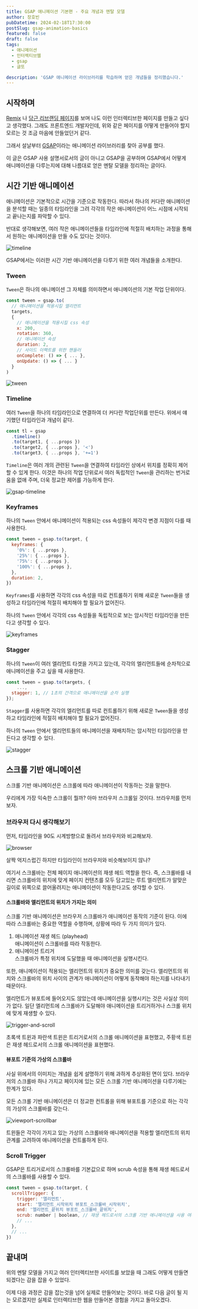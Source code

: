 ```yaml
---
title: GSAP 애니메이션 기본편 - 주요 개념과 멘탈 모델
author: 장호빈
pubDatetime: 2024-02-18T17:30:00
postSlug: gsap-animation-basics
featured: false
draft: false
tags:
  - 애니메이션
  - 인터렉티브웹
  - gsap
  - 글또

description: 'GSAP 애니메이션 라이브러리를 학습하며 얻은 개념들을 정리했습니다.'
---
```


## 시작하며

[Remix](https://remix.run/) 나 [당근 리브랜딩 페이지](https://brandnew.daangn.com/)를 보며 나도 이런 인터렉티브한 페이지를 만들고 싶다고 생각했다. 그래도 프론트엔드 개발자인데, 위와 같은 페이지를 어떻게 만들어야 할지 모르는 것 조금 마음에 안들었던거 같다.

그래서 설날부터 [GSAP](https://gsap.com/)이라는 애니메이션 라이브러리를 찾아 공부를 했다.

이 글은 GSAP 사용 설명서로서의 글이 아니고 GSAP을 공부하며 GSAP에서 어떻게 애니메이션을 다루는지에 대해 나름대로 얻은 멘탈 모델을 정리하는 글이다.

## 시간 기반 애니메이션

애니메이션은 기본적으로 시간을 기준으로 작동한다. 따라서 하나의 커다란 애니메이션을 분석할 때는 일종의 타임라인을 그려 각각의 작은 애니메이션이 어느 시점에 시작되고 끝나는지를 파악할 수 있다.

반대로 생각해보면, 여러 작은 애니메이션들을 타임라인에 적절히 배치하는 과정을 통해서 원하는 애니메이션을 만들 수도 있다는 것이다.

![timeline](./images/timeline.png)

GSAP에서는 이러한 시간 기반 애니메이션을 다루기 위한 여러 개념들을 소개한다.

### Tween

`Tween`은 하나의 애니메이션 그 자체를 의미하면서 애니메이션의 기본 작업 단위이다.

```js
const tween = gsap.to(
  // 애니메이션을 적용시킬 엘리먼트
  targets,
  {
    // 애니메이션을 적용시킬 css 속성
    x: 200,
    rotation: 360,
    // 애니메이션 속성
    duration: 2,
    // 사이드 이팩트를 위한 핸들러
    onComplete: () => { ... },
    onUpdate: () => { ... }
  }
)
```

![tween](./images/tween.png)

### Timeline

여러 `Tween`을 하나의 타임라인으로 연결하여 더 커다란 작업단위를 만든다. 위에서 얘기했던 타임라인과 개념이 같다.

```js
const tl = gsap
  .timeline()
  .to(target1, { ...props })
  .to(target2, { ...props }, '<')
  .to(target3, { ...props }, '+=1')
```

`Timeline`은 여러 개의 관련된 `Tween`을 연결하여 타임라인 상에서 위치를 정확히 제어할 수 있게 한다. 이것은 하나의 작업 단위로서 여러 독립적인 `Tween`을 관리하는 번거로움을 없애 주며, 더욱 정교한 제어를 가능하게 한다.

![gsap-timeline](./images/gsap-timeline.png)

### Keyframes

하나의 `Tween` 안에서 애니메이션이 적용되는 css 속성들이 제각각 변경 지점이 다를 때 사용한다.

```js
const tween = gsap.to(target, {
  keyframes: {
    '0%': { ...props },
    '25%': { ...props },
    '75%': { ...props },
    '100%': { ...props },
  },
  duration: 2,
})
```

`Keyframes`를 사용하면 각각의 css 속성을 따로 컨트롤하기 위해 새로운 `Tween`들을 생성하고 타임라인에 적절히 배치해야 할 필요가 없어진다.

하나의 `Tween` 안에서 각각의 css 속성들을 독립적으로 보는 암시적인 타임라인을 만든다고 생각할 수 있다.

![keyframes](./images/keyframes.png)

### Stagger

하나의 `Tween`이 여러 엘리먼트 타겟을 가지고 있는데, 각각의 엘리먼트들에 순차적으로 애니메이션을 주고 싶을 때 사용한다.

```js
const tween = gsap.to(targets, {
	...,
  stagger: 1, // 1초의 간격으로 애니메이션을 순차 실행
});
```

`Stagger`를 사용하면 각각의 엘리먼트를 따로 컨트롤하기 위해 새로운 `Tween`들을 생성하고 타임라인에 적절히 배치해야 할 필요가 없어진다.

하나의 `Tween` 안에서 엘리먼트들의 애니메이션을 재배치하는 암시적인 타임라인을 만든다고 생각할 수 있다.

![stagger](./images/stagger.png)

## 스크롤 기반 애니메이션

스크롤 기반 애니메이션은 스크롤에 따라 애니메이션이 작동하는 것을 말한다.

우리에게 가장 익숙한 스크롤이 뭘까? 아마 브라우저 스크롤일 것이다. 브라우저를 먼저 보자.

### 브라우저 다시 생각해보기

먼저, 타임라인을 90도 시계방향으로 돌려서 브라우저와 비교해보자.

![browser](./images/browser.png)

살짝 억지스럽긴 하지만 타임라인이 브라우저와 비슷해보이지 않나?

여기서 스크롤바는 전체 페이지 애니메이션의 재생 헤드 역할을 한다. 즉, 스크롤바를 내리면 스크롤바의 위치에 맞게 페이지 컨텐츠를 모두 담고있는 루트 엘리먼트가 알맞은 길이로 위쪽으로 끌어올려지는 애니메이션이 작동한다고도 생각할 수 있다.

#### 스크롤바와 엘리먼트의 위치가 가지는 의미

스크롤 기반 애니메이션은 브라우저 스크롤바가 애니메이션 동작의 기준이 된다. 이에 따라 스크롤바는 중요한 역할을 수행하며, 상황에 따라 두 가지 의미가 있다.

1. 애니메이션 재생 헤드 (playhead)  
   애니메이션이 스크롤바를 따라 작동한다.
2. 애니메이션 트리거  
   스크롤바가 특정 위치에 도달했을 때 애니메이션을 실행시킨다.

또한, 애니메이션이 적용되는 엘리먼트의 위치가 중요한 의미를 갖는다. 엘리먼트의 위치와 스크롤바의 위치 사이의 관계가 애니메이션이 어떻게 동작해야 하는지를 나타내기 때문이다.

엘리먼트가 뷰포트에 들어오지도 않았는데 애니메이션을 실행시키는 것은 사실상 의미가 없다. 일단 엘리먼트에 스크롤바가 도달해야 애니메이션을 트리거하거나 스크롤 위치에 맞게 재생할 수 있다.

![trigger-and-scroll](./images/trigger-and-scroll.png)

초록색 트윈과 파란색 트윈은 트리거로서의 스크롤 애니메이션을 표현했고, 주황색 트윈은 재생 헤드로서의 스크롤 애니메이션을 표현했다.

#### 뷰포트 기준의 가상의 스크롤바

사실 위에서의 이미지는 개념을 쉽게 설명하기 위해 과하게 추상화된 면이 있다. 브라우저의 스크롤바 하나 가지고 페이지에 있는 모든 스크롤 기반 애니메이션을 다루기에는 한계가 있다.

모든 스크롤 기반 애니메이션은 더 정교한 컨트롤을 위해 뷰포트를 기준으로 하는 각각의 가상의 스크롤바를 갖는다.

![viewport-scrollbar](./images/viewport-scrollbar.png)

트윈들은 각각이 가지고 있는 가상의 스크롤바와 애니메이션을 적용할 엘리먼트의 위치 관계를 고려하여 애니메이션을 컨트롤하게 된다.

### Scroll Trigger

GSAP은 트리거로서의 스크롤바를 기본값으로 하며 scrub 속성을 통해 재생 헤드로서의 스크롤바를 사용할 수 있다.

```js
const tween = gsap.to(target, {
  scrollTrigger: {
    trigger: '엘리먼트',
    start: '엘리먼트_시작위치 뷰포트_스크롤바_시작위치',
    end: '엘리먼트_끝위치 뷰포트_스크롤바_끝위치',
    scrub: number | boolean, // 재생 헤드로서의 스크롤 기반 애니메이션을 사용 여부
    // ...
  },
  // ...
})
```

## 끝내며

위의 멘탈 모델을 가지고 여러 인터렉티브한 사이트를 보았을 때 그래도 어떻게 만들면 되겠다는 감을 잡을 수 있었다.

이제 다음 과정은 감을 잡는것을 넘어 실제로 만들어보는 것이다. 바로 다음 글이 될 지는 모르겠지만 실제로 인터렉티브한 웹을 만들어본 경험을 가지고 돌아오겠다.
